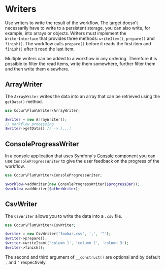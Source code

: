 Writers
=======

Use writers to write the result of the workflow. The target doesn't necessarily have to write to a persistent storage,
you can also write, for example, into arrays or objects. Writers must implement the `WriterInterface` that provides
three methods: `writeItem()`, `prepare()` and `finish()`. The workflow calls `prepare()` before it reads the first item
and `finish()` after it read the last item.

Multiple writers can be added to a workflow in any ordering. Therefore it is possible to filter the read items, write
them somewhere, further filter them and then write them elsewhere.

ArrayWriter
-----------

The `ArrayWriter` writes the data into an array that can be retrieved using the `getData()` method.

```php
use Cocur\Plum\Writer\ArrayWriter;

$writer = new ArrayWriter();
// Workflow processing
$writer->getData() // -> [...]
```

ConsoleProgressWriter
---------------------

In a console application that uses Symfony's [Console]() component you can use `ConsoleProgressWriter` to give 
the user feedback on the progress of the workflow.

```php
use Cocur\Plum\Writer\ConsoleProgressWriter;

$worklow->addWriter(new ConsoleProgressWriter($progressBar));
$worklow->addWriter($otherWriter);
```

CsvWriter
---------

The `CsvWriter` allows you to write the data into a `.csv` file.

```php
use Cocur\Plum\Writer\CsvWriter;

$writer = new CsvWriter('foobar.csv', ',', '"');
$writer->prepare();
$writer->writeItem(['column 1', 'column 2', 'column 3');
$writer->finish();
```

The second and third argument of `__construct()` are optional and by default `,` and `"` respectively.
